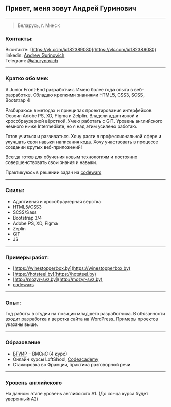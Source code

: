 ## Привет, меня зовут Андрей Гуринович  

----

> Беларусь, г. Минск


### Контакты:
Вконтакте: [https://vk.com/id182389080](https://vk.com/id182389080)  
linkedin: [Andrew Gurinovich](https://www.linkedin.com/in/andrew-gurinovich-9505b8132)  
Telegram: [@ahurynovich](https://t.me/ahurynovich)

----
### Кратко обо мне:

Я Junior Front-End разработчик. Имею более года опыта в веб-разработке. Обладаю крепкими знаниями HTML5, CSS3, SCSS, Bootstrap 4  

Разбираюсь в методах и принципах проектирования интерфейсов. Освоил Adobe PS, XD, Figma и Zelplin. Владели адаптивной и кроссбраузерной вёрсткой. Умею работать с GIT. Уровень английского немного ниже Intermediate, но я над этим усилено работаю.  

Готов учиться и развиваться. Хочу расти в профессиональной сфере и улучшать свои навыки написания кода. Хочу участвовать в процессе создании крутых веб-приложений!  

Всегда готов для обучения новым технологиям и постоянно совершенствовать свои знания и навыки.  

Практикуюсь в решении задач на [codewars](https://www.codewars.com/users/twain575/completed )


----
### Скилы: 
* Адаптивная и кроссбраузерная вёрстка 
* HTML5/CSS3
* SCSS/Sass
* Bootstrap 3/4
* Adobe PS, XD, Figma
* Zeplin
* GIT
* JS

----
### Примеры работ:
* [https://winestopperbox.by](https://winestopperbox.by)
* [https://hotsteel.by](https://hotsteel.by)
* [http://mozyr-svz.by](http://mozyr-svz.by)
* [codewars](https://www.codewars.com/users/twain575/completed )

----
### Опыт:

Год работы в студии на позиции младшего разработчика. В обязанности входит разработка и верстка сайта на WordPress. Примеры проектов указаны выше.

----
### Образование
- [БГУИР](https://www.linkedin.com/school/belarusian-state-university-of-informatics-and-rad/about/) - ВМСиС (4 курс)  
- Онлайн курсы LoftShool, [Codeacademy](https://www.codecademy.com/users/agurinovich/achievements)  
-  Стажировка во Франции, практика разговорной речи.

----
### Уровень английского
На данном этапе уровень английского А1. (До конца курса будет уверенный A2)